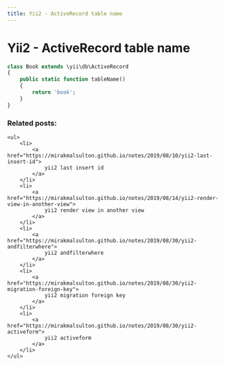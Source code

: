 ```yaml
---
title: Yii2 - ActiveRecord table name
---
```


<h1 class="header">Yii2 - ActiveRecord table name</h1>

```php
class Book extends \yii\db\ActiveRecord
{
    public static function tableName()
    {
        return 'book';
    }
}
```


<div class="related_posts_block">
    <h3>Related posts:</h3>

    <ul>
        <li>
            <a href="https://mirakmalsulton.github.io/notes/2019/08/10/yii2-last-insert-id">
                yii2 last insert id
            </a>
        </li>
        <li>
            <a href="https://mirakmalsulton.github.io/notes/2019/08/14/yii2-render-view-in-another-view">
                yii2 render view in another view
            </a>
        </li>
        <li>
            <a href="https://mirakmalsulton.github.io/notes/2019/08/30/yii2-andfilterwhere">
                yii2 andfilterwhere
            </a>
        </li>
		<li>
            <a href="https://mirakmalsulton.github.io/notes/2019/08/30/yii2-migration-foreign-key">
                yii2 migration foreign key
            </a>
        </li>
		<li>
            <a href="https://mirakmalsulton.github.io/notes/2019/08/30/yii2-activeform">
                yii2 activeform
            </a>
        </li>
    </ul>
</div>